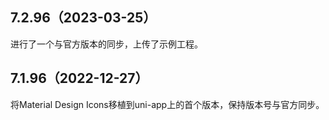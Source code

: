 ## 7.2.96（2023-03-25）
进行了一个与官方版本的同步，上传了示例工程。
## 7.1.96（2022-12-27）
将Material Design Icons移植到uni-app上的首个版本，保持版本号与官方同步。
